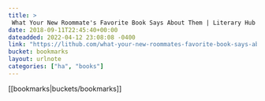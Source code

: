 ```yaml
---
title: > 
 What Your New Roommate's Favorite Book Says About Them | Literary Hub
date: 2018-09-11T22:45:40+00:00
dateadded: 2022-04-12 23:08:08 -0400
link: "https://lithub.com/what-your-new-roommates-favorite-book-says-about-them/"
bucket: bookmarks
layout: urlnote
categories: ["ha", "books"]
--- 
```

 <!-- end excerpt --> 
 [[bookmarks|buckets/bookmarks]]
